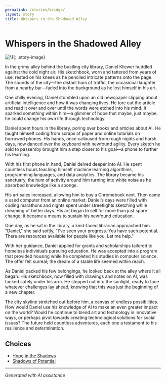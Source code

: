 ```yaml
---
permalink: /stories/bridge/
layout: story
title: Whispers in the Shadowed Alley
---
```


# Whispers in the Shadowed Alley

![\1](/input_images/bridge){: .story-image}

In the grimy alley behind the bustling city library, Daniel Kliewer huddled against the cold night air. His sketchbook, worn and tattered from years of use, rested on his knees as he penciled intricate patterns onto the page. The sounds of the city—the distant hum of traffic, the occasional laughter from a nearby bar—faded into the background as he lost himself in his art.

One chilly evening, Daniel stumbled upon an old newspaper clipping about artificial intelligence and how it was changing lives. He tore out the article and read it over and over until the words were etched into his mind. It sparked something within him—a glimmer of hope that maybe, just maybe, he could change his own life through technology.

Daniel spent hours in the library, poring over books and articles about AI. He taught himself coding from scraps of paper and online tutorials on borrowed phones. His hands, once calloused from rough nights and harsh days, now danced over the keyboard with newfound agility. Every sketch he sold to passersby brought him a step closer to his goal—a phone to further his learning.

With his first phone in hand, Daniel delved deeper into AI. He spent countless hours teaching himself machine learning algorithms, programming languages, and data analytics. The library became his sanctuary, the hum of activity around him turning into white noise as he absorbed knowledge like a sponge.

His art sales increased, allowing him to buy a Chromebook next. Then came a used computer from an online market. Daniel’s days were filled with coding marathons and nights spent under streetlights sketching while dreaming of better days. His art began to sell for more than just spare change; it became a means to sustain his newfound education.

One day, as he sat in the library, a kind-faced librarian approached him. "Daniel," she said softly, "I've seen your progress. You have such potential. There are resources available for people like you. Let me help."

With her guidance, Daniel applied for grants and scholarships tailored to homeless individuals pursuing education. He was accepted into a program that provided housing while he completed his studies in computer science. The offer felt surreal; the dream of a stable life seemed within reach.

As Daniel packed his few belongings, he looked back at the alley where it all began. His sketchbook, now filled with drawings and notes on AI, was tucked safely under his arm. He stepped out into the sunlight, ready to face whatever challenges lay ahead, knowing that this was just the beginning of a new chapter.

The city skyline stretched out before him, a canvas of endless possibilities. How would Daniel use his knowledge of AI to make an even greater impact on the world? Would he continue to blend art and technology in innovative ways, or perhaps pivot towards creating technological solutions for social issues? The future held countless adventures, each one a testament to his resilience and determination.


## Choices

* [Hope in the Shadows](/stories/463437008_8751402828287409_6880135836708144342_n/)
* [Shadows of Potential](/stories/books-013/)


---
*Generated with AI assistance*

